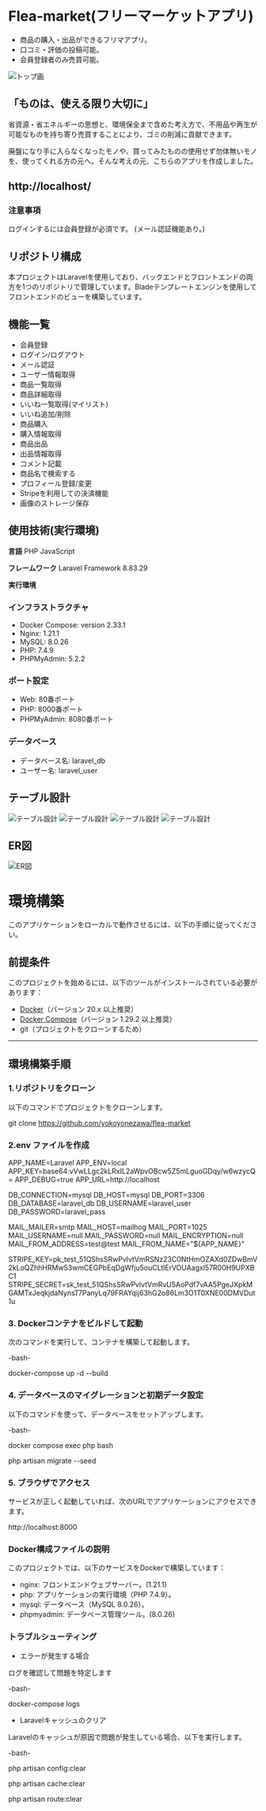 # Flea-market(フリーマーケットアプリ)
- 商品の購入・出品ができるフリマアプリ。
- 口コミ・評価の投稿可能。
- 会員登録者のみ売買可能。

![トップ画](src/docs/top_page.png)

## 「ものは、使える限り大切に」
省資源・省エネルギーの思想と、環境保全まで含めた考え方で、不用品や再生が可能なものを持ち寄り売買することにより、ゴミの削減に貢献できます。

廃盤になり手に入らなくなったモノや、買ってみたものの使用せず勿体無いモノを、使ってくれる方の元へ。そんな考えの元、こちらのアプリを作成しました。

## http://localhost/

### 注意事項
ログインするには会員登録が必須です。
(メール認証機能あり。)

## リポジトリ構成
本プロジェクトはLaravelを使用しており、バックエンドとフロントエンドの両方を1つのリポジトリで管理しています。Bladeテンプレートエンジンを使用してフロントエンドのビューを構築しています。

## 機能一覧
- 会員登録
- ログイン/ログアウト
- メール認証
- ユーザー情報取得
- 商品一覧取得
- 商品詳細取得
- いいね一覧取得(マイリスト)
- いいね追加/削除
- 商品購入
- 購入情報取得
- 商品出品
- 出品情報取得
- コメント記載
- 商品名で検索する
- プロフィール登録/変更
- Stripeを利用しての決済機能
- 画像のストレージ保存

## 使用技術(実行環境)
**言語**
    PHP
    JavaScript

**フレームワーク**
Laravel Framework 8.83.29

**実行環境**
### インフラストラクチャ
- Docker Compose: version 2.33.1
- Nginx: 1.21.1
- MySQL: 8.0.26
- PHP: 7.4.9
- PHPMyAdmin: 5.2.2

### ポート設定
- Web: 80番ポート
- PHP: 8000番ポート
- PHPMyAdmin: 8080番ポート

### データベース
- データベース名: laravel_db
- ユーザー名: laravel_user

## テーブル設計
![テーブル設計](src/docs/table1-2.png)
![テーブル設計](src/docs/table3-4.png)
![テーブル設計](src/docs/table5-6.png)
![テーブル設計](src/docs/table7-8.png)


## ER図
![ER図](src/docs/er.png)

# 環境構築

このアプリケーションをローカルで動作させるには、以下の手順に従ってください。

## 前提条件

このプロジェクトを始めるには、以下のツールがインストールされている必要があります：

- [Docker](https://www.docker.com/)（バージョン 20.x 以上推奨）
- [Docker Compose](https://docs.docker.com/compose/)（バージョン 1.29.2 以上推奨）
- git（プロジェクトをクローンするため）

---

## 環境構築手順

### 1.リポジトリをクローン
   以下のコマンドでプロジェクトをクローンします。

git clone https://github.com/yokoyonezawa/flea-market

### 2.env ファイルを作成

APP_NAME=Laravel
APP_ENV=local
APP_KEY=base64:vVwLLgc2kLRxIL2aWpvOBcw5Z5mLguoGDqy/w6wzycQ=
APP_DEBUG=true
APP_URL=http://localhost

DB_CONNECTION=mysql
DB_HOST=mysql
DB_PORT=3306
DB_DATABASE=laravel_db
DB_USERNAME=laravel_user
DB_PASSWORD=laravel_pass

MAIL_MAILER=smtp
MAIL_HOST=mailhog
MAIL_PORT=1025
MAIL_USERNAME=null
MAIL_PASSWORD=null
MAIL_ENCRYPTION=null
MAIL_FROM_ADDRESS=test@test
MAIL_FROM_NAME="${APP_NAME}"

STRIPE_KEY=pk_test_51QShsSRwPvlvtVmRSNz23C0NtHmOZAXd0ZDwBmV2kLoQZhhHRMw53wmCEGPbEqDgWfju5ouCLtlErVOUAagxl57R00H9UPXBC1
STRIPE_SECRET=sk_test_51QShsSRwPvlvtVmRvU5AoPdf7vAA5PgeJXpkMGAMTxJeqkjdaNynsT7PanyLq79FRAYqij63hG2o86Lm3O1T0XNE00DMVDut1u


### 3. Dockerコンテナをビルドして起動
次のコマンドを実行して、コンテナを構築して起動します。

-bash-

docker-compose up -d --build

### 4. データベースのマイグレーションと初期データ設定
以下のコマンドを使って、データベースをセットアップします。

-bash-

docker compose exec php bash

php artisan migrate --seed


### 5. ブラウザでアクセス
サービスが正しく起動していれば、次のURLでアプリケーションにアクセスできます。

http://localhost:8000

### Docker構成ファイルの説明
このプロジェクトでは、以下のサービスをDockerで構築しています：

- nginx: フロントエンドウェブサーバー。(1.21.1)
- php: アプリケーションの実行環境（PHP 7.4.9）。
- mysql: データベース（MySQL 8.0.26）。
- phpmyadmin: データベース管理ツール。(8.0.26)


### トラブルシューティング

- エラーが発生する場合

ログを確認して問題を特定します

-bash-

docker-compose logs

- Laravelキャッシュのクリア

Laravelのキャッシュが原因で問題が発生している場合、以下を実行します。

-bash-

php artisan config:clear

php artisan cache:clear

php artisan route:clear
